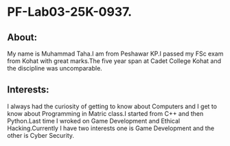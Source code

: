 # PF-Lab03-25K-0937.
## About:
My name is Muhammad Taha.I am from Peshawar KP.I passed my FSc exam from Kohat with great marks.The five year span at Cadet College Kohat and the discipline was uncomparable.
## Interests:
I always had the curiosity of getting to know about Computers and I get to know about Programming in Matric class.I started from C++ and then Python.Last time I wroked on Game Development and Ethical Hacking.Currently I have two interests one is Game Development and the other is Cyber Security.
